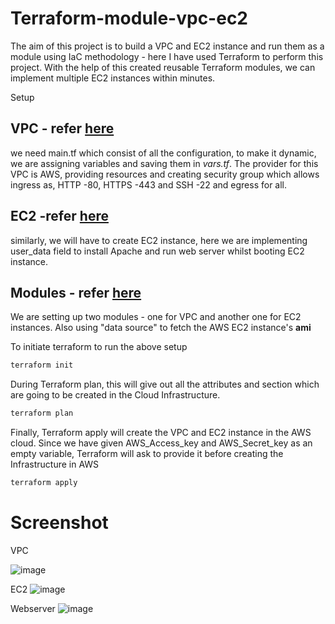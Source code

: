 # Terraform-module-vpc-ec2
The aim of this project is to build a VPC and EC2 instance and run them as a module using IaC methodology  - here I have used Terraform to perform this project.
 With the help of this created reusable Terraform modules, we can implement multiple EC2 instances within minutes. 


Setup

## VPC - refer [here](https://github.com/nav-InverseInfinity/Terraform-module-vpc-ec2/tree/main/modules/vpc)
 we need main.tf which consist of all the configuration, to make it dynamic, we are assigning variables and saving them in *vars.tf*. 
 The provider for this VPC is AWS, providing resources and creating security group which allows ingress as, HTTP -80, HTTPS -443 and SSH -22 and egress for all.
## EC2 -refer [here](https://github.com/nav-InverseInfinity/Terraform-module-vpc-ec2/tree/main/modules/ec2)
 similarly, we will have to create EC2 instance, here we are implementing user_data field to install Apache and run web server whilst booting EC2 instance.
 
 
## Modules - refer [here](https://github.com/nav-InverseInfinity/Terraform-module-vpc-ec2/tree/main/test_env)
 
 We are setting up two modules - one for VPC and another one for EC2 instances. Also using "data source" to fetch the AWS EC2 instance's **ami** 

To initiate terraform to run the above setup 

``` bash
terraform init
```
During Terraform plan, this will give out all the attributes and section which are going to be created in the Cloud Infrastructure.

``` bash
terraform plan
```
Finally, Terraform apply will create the VPC and EC2 instance in the AWS cloud. Since we have given AWS_Access_key and AWS_Secret_key as an empty variable, Terraform will ask to provide it before creating the Infrastructure in AWS 
``` bash
terraform apply
```





# Screenshot
VPC

![image](https://user-images.githubusercontent.com/98486154/161604576-7082a072-8b96-40a9-b13c-e672732e543d.png)

EC2
![image](https://user-images.githubusercontent.com/98486154/159164299-53fb310e-27b6-40a7-a97c-b10c8f342c21.png)

Webserver
![image](https://user-images.githubusercontent.com/98486154/159164305-c918ff64-41aa-4c8c-a60d-1d10387efb5c.png)



